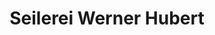 ---
title: "Seilerei Werner Hubert"
url: /hildburghausen/seilerei-werner-hubert/
shop: Allgemein
---